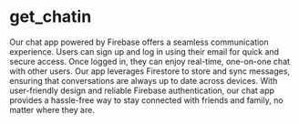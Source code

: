 # get_chatin

Our chat app powered by Firebase offers a seamless communication experience. 
Users can sign up and log in using their email for quick and secure access. 
Once logged in, they can enjoy real-time, one-on-one chat with other users. 
Our app leverages Firestore to store and sync messages, ensuring that conversations are always up to date across devices. 
With user-friendly design and reliable Firebase authentication, 
our chat app provides a hassle-free way to stay connected with friends and family, 
no matter where they are.
